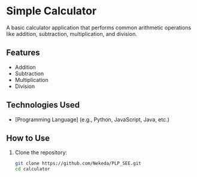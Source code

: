 # Simple Calculator

A basic calculator application that performs common arithmetic operations like addition, subtraction, multiplication, and division.

## Features

- Addition
- Subtraction
- Multiplication
- Division

## Technologies Used

- [Programming Language] (e.g., Python, JavaScript, Java, etc.)

## How to Use

1. Clone the repository:
   ```bash
   git clone https://github.com/Nekeda/PLP_SEE.git
   cd calculator
